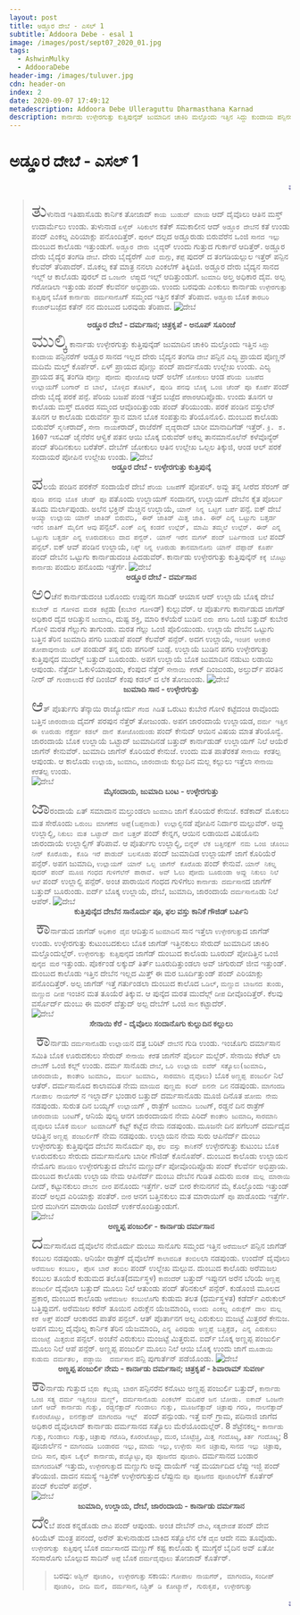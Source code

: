 ```yaml
---
layout: post
title: ಅಡ್ಡೂರ ದೇಬೆ - ಎಸಲ್ 1
subtitle: Addoora Debe - esal 1
image: /images/post/sept07_2020_01.jpg
tags:
  - AshwinMulky
  - AddooraDebe
header-img: /images/tuluver.jpg
cdn: header-on
index: 2
date: 2020-09-07 17:49:12
metadescription: Addoora Debe Ulleraguttu Dharmasthana Karnad
description: ಕಾರ್ನಾಡು ಉಳ್ಳೇರಗುತ್ತು ಕುತ್ತಿಪುನ್ಕೆಡ್ ಜುಮಾದಿನ ಚಾಕಿರಿ ಮಲ್ತೊಂದು ಇತ್ತಿನ ಸಿದ್ದು ಕುಂದಾಯ ಪನ್ಪಿನರೆಗ್ ಅಡ್ಡೂರ ಸಾನದ ಇಲ್ಲದ ದೇರು ಬೈದ್ಯನ ತಂಗಡಿ ದೇಬೆ ಪನ್ಪಿನ ಎಲ್ಯ ಪ್ರಾಯದ ಪೊಣ್ಣನ್ ಮದಿಮೆ ಮಲ್ತ್ ಕೊರ್ಪೆರ್.
---
```

# ಅಡ್ಡೂರ ದೇಬೆ - ಎಸಲ್ 1
<marquee scrollamount="6" onmouseover="this.stop();" onmouseout="this.start();" style="color: midnightblue;">ಪಾಡ್ದನೊಡಿತ್ತಿನ ಪೊಸ ಇಚಾರೊಲು ನನಲಾತ್ ತಿಕುದುಂಡು. ಅವೆನ್ ಮತ ನನ ಕೆಲವು ದಿನೊಟು ಉಂದು ಬರವುಗು ಗೋಡ್ಸಾವ. </marquee>
> <span style='font-size: xx-large;'>ತು</span>ಳುನಾಡ ಇತಿಹಾಸೊಡು ಕಾರ್ನಿಕ ತೋಜಾದ್ `ಕಾಯ ಬುಡುದ್ ಮಾಯ` ಆದ್ ದೈವೊಲು ಆತಿನ ಮಸ್ತ್ ಉದಾರ್ಮೆಲು ಉಂಡು. ತುಳುನಾಡ `ಏಳ್ವೆರ್ ಸಿರಿಕುಲೆನ` ಕತೆಕ್ ಸಮಕಾಲೀನ ಆದ್ `ಅಡ್ಡೂರ ದೇಬೆ`ನ ಕತೆ ಉಂಡು ಪಂದ್ ಎಂಕಲ್ನ ಎರಿಯಾಕ್ಲು ಪನೊಂದಿತ್ತೆರ್. `ಪುರಲ್` ದಲ್ಪದ ಅಡ್ಡೂರುಡು ಬಿರುವೆರೆನ ಒಂಜಿ `ಸಾನದ ಇಲ್ಲು` ದುಂಬುದ ಕಾಲೊಡು ಇತ್ತುಂಡುಗೆ. `ಅಡ್ಡೂರ ದೇರು ಬೈದ್ಯೆ`ರ್ ಉಂದು ಗುತ್ತುದ ಗುರ್ಕಾರೆ ಆದಿತ್ತೆರ್. ಅಡ್ಡೂರ ದೇರು ಬೈದ್ಯೆರ ತಂಗಡಿ `ದೇಬೆ`. ದೇರು ಬೈದ್ಯೆರೆಗ್ `ಮಿರೆ ದುಗ್ಗು`, `ತೆಪ್ಪೆ` ಪುದರ್ ದ ತಂಗಡಿಯಲ್ಲುಲ ಇತ್ತೆರ್  ಪನ್ಪಿನ ಕೆಲವೆರ್ ತೆರಿಪಾದೆರ್. ಮೊಕಲ್ನ ಕತೆ ಮಾತ್ರ ನನಲಾ ಎಂಕಲೆಗ್ ತಿಕ್ಕಿದಿಜಿ. ಅಡ್ಡೂರ ದೇರು ಬೈದ್ಯನ ಸಾನದ ಇಲ್ಲ್ ಆ ಕಾಲೊಡು ಪುರಲ್ ದ `ಒಂಜನೇ ಲೆಪ್ಪು`ದ ಇಲ್ಲ್ ಆದಿತ್ತುಂಡುಗೆ. `ಜುಮಾದಿ` ಅಲ್ತ ಅಧಿಕಾರ ದೈವ. ಅಲ್ಪ ಗರೋಡಿಲಾ ಇತ್ತುಂಡು ಪಂದ್ ಕೆಲವೆರ್ನ ಅಭಿಪ್ರಾಯ. ಉಂದು ಬರವುಡು ಎಂಕುಲು ಕಾರ್ನಾಡು `ಉಳ್ಳೇರಗುತ್ತು ಕುತ್ತಿಪುನ್ಕೆ` ಬೊಕ `ಕಾರ್ನಾಡು ದರ್ಮಸಾನೊ`ಗ್ ಸಮ್ಮಂದ ಇತ್ತಿನ ಕತೆನ್ ತೆರಿಪಾವ. `ಅಡ್ಡೂರು` ಬೊಕ `ತಾರಬರಿ ಕೆಂಜಾರ್`ಬಜ್ಪೆದ ಕತೆನ್ ನನ ದುಂಬುದ ಬರವುಡು ತೆರಿಪಾವ. 
![ದೇಬೆ](/images/post/sept07_2020_01.jpg "ಅಡ್ಡೂರ ದೇಬೆ - ದರ್ಮಸಾನ")
**<center>ಅಡ್ಡೂರ ದೇಬೆ - ದರ್ಮಸಾನ; ಚಿತ್ರಕೃಪೆ - ಅನೂಪ್ ಸೂರಿಂಜೆ</center>**
> <span style='font-size: xx-large;'>ಮುಲ್ಕಿ</span> ಕಾರ್ನಾಡು ಉಳ್ಳೇರಗುತ್ತು ಕುತ್ತಿಪುನ್ಕೆಡ್ ಜುಮಾದಿನ ಚಾಕಿರಿ ಮಲ್ತೊಂದು ಇತ್ತಿನ `ಸಿದ್ದು ಕುಂದಾಯ` ಪನ್ಪಿನರೆಗ್ ಅಡ್ಡೂರ ಸಾನದ ಇಲ್ಲದ ದೇರು ಬೈದ್ಯನ ತಂಗಡಿ `ದೇಬೆ` ಪನ್ಪಿನ ಎಲ್ಯ ಪ್ರಾಯದ ಪೊಣ್ಣನ್ ಮದಿಮೆ ಮಲ್ತ್ ಕೊರ್ಪೆರ್. ಏಳ್ ಪ್ರಾಯದ ಪೊಣ್ಣು ಪಂದ್ ಪಾರ್ದನೊಡು ಉಲ್ಲೇಖ ಉಂಡು. ಎಲ್ಯ ಪ್ರಾಯದ ತನ್ನ ತಂಗಡಿ `ಪೊಣ್ಣು ಪೋದು ಪೊಂಜೊವು` ಆದ್ ಅಲೆಗ್ `ಜೋಕುಲು` ಆಂಡ `ಪೆರಿಯ ಬಜಪೆದ ಉಲ್ಲಾಯ`ಗ್ `ಬಂಗಾರ್ ದ ಬಾಲೆ, ಬೊಳ್ಳಿದ ತೊಟಿಲ್, ಪುಂಡಿ ಪನವು ಬೊಕ್ಕ ಒಂಜಿ ಚೆಂಡ್ ಪೂ ಕೊರ್ಪೆ` ಪಂದ್ ದೇರು ಬೈದ್ಯೆ ಪರಕೆ ಪನ್ಪೆ. ಪೆರಿಯ ಬಜಪೆ ಪಂಡ ಇತ್ತೆದ ಬಜ್ಪೆದ  `ಪೆರಾರ`ಆದಿಪ್ಪೊಡು. ಉಂದು ತೂನಗ ಆ ಕಾಲೊಡು ಮಸ್ತ್ ದೂರದ ಸಮ್ಮಂದ ಆವೊಂದಿತ್ತುಂಡು ಪಂದ್ ತೆರಿಯುಂಡು. ಪರಕೆ ಪಂಡಿನ ವಸ್ತುಲೆನ್ ತೂನಗ ಆ ಕಾಲೊಡು ಬಿರುವೆರ್ನ ಸ್ಥಾನ ಮಾನ ಬೊಕ ಸಂಪತ್ತುನು ತೆರಿಯೊನೊಲಿ. ದುಂಬುದ ಕಾಲೊಡು ಬಿರುವೆರ್ `ಸೈನಿಕೆ`ರಾದ್, `ಸೇನಾ ನಾಯಕೆ`ರಾದ್, ರಾಜೆರೆಗ್ `ವೈದ್ಯೆ`ರಾದ್ ಬಾರೀ ಮಾನಾದಿಗೆಡ್ ಇತ್ತೆರ್. `ಕ್ರಿ. ಶ. 1607` ಇಸವಿಡ್ ಜೈನೆರೆನ ಆಳ್ವಿಕೆ ಪತನ ಆಯಿ ಬೊಕ್ಕ ಬಿರುವೆರ್ ಅಕಲ್ನ ತಾನಮಾನೊಲೆನ್ ಕಳೆವೊನ್ಯೆರ್ ಪಂದ್ ತೆರಿದಿನಕುಲು ಬರೆತೆರ್. ದೇಬೆಗ್ ಜೋಕುಲು ಆತಿನ ಉಲ್ಲೇಖ ಒಲ್ಪಲ ತಿಕ್ಕುಜಿ, ಆಂಡ ಆಲ್ ಪರಕೆ ಸಂದಾಯರೆ ಪೋಪಿನ ಉಲ್ಲೇಖ ಉಂಡು. 
![ದೇಬೆ](/images/post/sept07_2020_09.jpg "ಅಡ್ಡೂರ ದೇಬೆ - ಉಳ್ಳೇರಗುತ್ತು ಕುತ್ತಿಪುನ್ಕೆ")
**<center>ಅಡ್ಡೂರ ದೇಬೆ - ಉಳ್ಳೇರಗುತ್ತು ಕುತ್ತಿಪುನ್ಕೆ</center>**
> <span style='font-size: xx-large;'>ಪ</span>ಲಯೆ ಪಂಡಿನ ಪರಕೆನ್ ಸಂದಾಯೆರೆ ದೇಬೆ `ಪೆರಿಯ ಬಜಪೆ`ಗ್ ಪೋಪಲ್. ಅವ್ಲು ತನ್ನ ಸೀರೆದ ಸೆರಂಗ್ ಡ್ `ಪುಂಡಿ ಪನವು ಬೊಕ ಚೆಂಡ್ ಪೂ` ಪತೊಂದು ಉಲ್ಲಾಯಗ್ ಸಂದಾನಗ, ಉಲ್ಲಾಯಗ್ ದೇಬೆನ ಕೈತ ಪೊರ್ಲು ತೂದು ಮರ್ಲಾಪುಂಡು. ಅಲೆನ ಭಕ್ತಿನ್ ಮೆಚ್ಚಿನ ಉಲ್ಲಾಯೆ, `ಯಾನ್ ನಿನ್ನ ಒಟ್ಟಿಗೆ ಬರ್ಪೆ` ಪನ್ಪೆ. ಐಕ್ ದೇಬೆ `ಅಯ್ಯಾ ಉಲ್ಲಾಯ ಯಾನ್ ಜಾತಿಡ್ ಬಿರುವೆದಿ, ಈರ್ ಜಾತಿಡ್ ಮಿತ್ತ ಜಾತಿ. ಈರ್ ಎನ್ನ ಒಟ್ಟುಗು ಬತ್ತರ್ಡ ಇರೆನ ಜಾತಿಗ್ ಮೈಲಿಗೆ ಆವು` ಪನ್ಪಲ್. `ಎಂಕ್ ಎನ್ನ ಕಂಡನೆ ಉಲ್ಲೆರ್, ಮಾಮಿ ತಮ್ಮಲೆ ಉಲ್ಲೆರ್. ಈರ್ ಎನ್ನ ಒಟ್ಟುಗು ಬತ್ತರ್ಡ ಎನ್ನ ಊರುದಕುಲು ದಾದ ಪನ್ವೆರ್. ಯಾನ್ ಇರೆನ ಮಗಳ್ ಪಂದ್ ಬರ್ಪಿನಾಂಡ ಬಲೆ` ಪಂದ್ ಪನ್ಪಲ್. ಐಕ್ ಆವ್ ಪಂಡಿನ ಉಲ್ಲಾಯೆ, `ನಿಕ್ಕ್ ನಿನ್ನ ಊರುಡು ತಾನಮಾನೊನು ಯಾನ್ ದೆಪ್ಪಾದ್ ಕೊರ್ಪೆ` ಪಂದ್ ದೇಬೆನ ಒಟ್ಟುಗು ಕಾರ್ನಾಡುದಂಚಿ ಪಿದಡುವೆರ್. ಕಾರ್ನಾಡು ಉಳ್ಳೇರಗುತ್ತು ಕುತ್ತಿಪುನ್ಕೆನ್ `ಕಕ್ಕೆ ಬೊಟ್ಟು ಕಾರ್ನಾಡು` ಪಂದುಲ ಪನೊಂದು ಇತ್ತೆರ್ಗೆ. 
![ದೇಬೆ](/images/post/sept07_2020_03.jpg "ಅಡ್ಡೂರ ದೇಬೆ - ದರ್ಮಸಾನ")
**<center>ಅಡ್ಡೂರ ದೇಬೆ - ದರ್ಮಸಾನ</center>**
> <span style='font-size: xx-large;'>ಅಂ</span>ಚೆನೆ ಕಾರ್ನಾಡುದಂಚಿ ಬರೊಂದು ಉಪ್ಪುನಗ ಸಾದಿಡ್ ಆಯಾಸ ಆದ್ ಉಲ್ಲಾಯೆ ಬೊಕ್ಕ ದೇಬೆ `ಕುಬೇರ್ ದ ಗೋಳಿದ ಮರತ ಕಟ್ಟೆ`ಡು (`ಕುಬೇರ ಗೋಳಿ`ಡ್) ಕುಲ್ಲುವೆರ್. ಆ ಪೊರ್ತುಗು ಕಾರ್ನಾಡುದ ಜಾಗೆಡ್ ಅಧಿಕಾರ ದೈವ ಆದಿತ್ತುನ `ಜುಮಾದಿ`, ದುಷ್ಟ ಶಕ್ತಿ, ಮಾರಿ ಕಳೆಯೆರೆ ಬುಡಿನ `ಬಿರು ಪಗರಿ` ಒಂಜಿ ಬತ್ತುದ್ ಕುಬೇರ ಗೋಳಿ ಮರತ ಗೆಲ್ಲುಗು ತಾಗುಂಡು. ಮರತ ಗೆಲ್ಲು ಒಂಜಿ ಪೊಲಿಯುಂಡು. ಉಲ್ಲಾಯೆ ದೇಬೆನ ಒಟ್ಟುಗು ಬತ್ತಿನ ತೆರಿನ ಜುಮಾದಿ ಪಗರಿ ಬುಡುಪೆ ಪಂದ್ ಕೆಲವೆರ್ ಪನ್ಪೆರ್.  ಅದಗ ಉಲ್ಲಾಯೆ, `ಇಂಚಿನ ಆಂಕಾರ ತೋಪಾವುನಾಯೆ ಏರ್` ಪಂಡುದ್ ತನ್ನ ಬಿರು ಪಗರಿನ್ ಬುಡ್ಪೆ. ಉಲ್ಲಾಯೆ ಬುಡಿನ ಪಗರಿ ಉಳ್ಳೇರಗುತ್ತು ಕುತ್ತಿಪುನ್ಕೆದ ಮುದೆಲ್ಗ್ ಬತ್ತುದ್ ಬೂರುಂಡು. ಅಪಗ ಉಲ್ಲಾಯೆ ಬೊಕ ಜುಮಾದಿನ ನಡುಟು ಲಡಾಯಿ ಆಪುಂಡು. ನೆತ್ತೆರ್ದ ಓಕುಳಿಯಾಪುಂಡು, ಕೆಂಪುದ ನೆತ್ತೆರ್ `ಸೇನಾಯಿ ಕೆರೆ`ಟ್ ದಿಂಜುಂಡು, ಅಲ್ತುರ್ದ್ ಪರತಿನ ನೀರ್ ಡ್ `ಗುಂಡಾಲು`ದ ಕೆರೆ ದಿಂಜಿದ್ ಕೆಂಪು ಕಡಲ್ ದ ಲೆಕ ತೋಜುಂಡು. 
![ದೇಬೆ](/images/post/sept07_2020_02.jpg "ಜುಮಾದಿ ಸಾನ - ಉಳ್ಳೇರಗುತ್ತು")
**<center>ಜುಮಾದಿ ಸಾನ - ಉಳ್ಳೇರಗುತ್ತು</center>**
> <span style='font-size: xx-large;'>ಆ</span>ತ್ ಪೊರ್ತುಗು ತೆನ್ಕಾಯಿ ರಾಜ್ಯೋರ್ದು `ಗೆಂದ ಗಿಡಿ`ತ ಒರುಟು ಕುಬೇರ ಗೋಳಿ ಕಟ್ಟೆದಂಚಿ ರಾವೊಂದು ಬತ್ತಿನ `ಜಾರಂದಾಯ` ದೈವಗ್ ಪರಪುನ ನೆತ್ತೆರ್ ತೋಜುಂಡು. ಅಪಗ ಜಾರಂದಾಯೆ ಉಲ್ಲಾಯಡ, `ದರ್ಮ ಇತ್ತಿನ ಈ ಊರುಡು ನೆತ್ತೆರ್ದ ಕಡಲ್ ದಾನೆ ತೋಜೊಂದುಂಡು` ಪಂದ್ ಕೇನುದ್ ಆಯಿನ ವಿಷಯ ಮಾತ ತೆರಿಯೊನ್ವೆ. ಜಾರಂದಾಯೆ ಬೊಕ ಉಲ್ಲಾಯೆ ಒಟ್ಟಾದ್ ಜುಮಾದಿನಡೆ ಬತ್ತುದ್ ಕಾರ್ನಾಡುಡ್ ಉಲ್ಲಾಯಗ್ ನಿಲೆ ಆಯೆರೆ ಜಾಗೆನ್ ಕೇನುವೆರ್. ಜುಮಾದಿ ಜಾಗೆನ್ ಕೊರಿಯರೆ ಕೇನುಜೆ. ಉಂದು ಮತ ಪಾತೆರಕತೆ `ಸೇನಾಯಿ ಕೆರೆ`ತಲ್ಪ ಆಪುಂಡು. ಆ ಕಾಲೊಡು `ಉಲ್ಲಾಯೆ`, `ಜುಮಾದಿ`, `ಜಾರಂದಾಯೆ` ಕುಲ್ಲುದಿನ ಮಲ್ಲ ಕಲ್ಲುಲು ಇತ್ತೆಲಾ `ಸೇನಾಯಿ ಕೆರೆ`ತಲ್ಪ ಉಂಡು.  
![ದೇಬೆ](/images/post/sept07_2020_06.jpg "ಮೈಸಂದಾಯ, ಜುಮಾದಿ ಬಂಟ - ಉಳ್ಳೇರಗುತ್ತು")
**<center>ಮೈಸಂದಾಯ, ಜುಮಾದಿ ಬಂಟ - ಉಳ್ಳೇರಗುತ್ತು</center>**
> <span style='font-size: xx-large;'>ಜಾ</span>ರಂದಾಯೆ ಏತ್ ಸಮಾದಾನ ಮಲ್ತುಂಡಲಾ `ಜುಮಾದಿ` ಜಾಗೆ ಕೊರಿಯರೆ ಕೇನುಜೆ. ಕಡೆಕಾದ್ ಮೊಕುಲು ಮತ ಸೇರೊಂದು `ಒರುಂಬ ಮಾಗಣೆದ ಅಪ್ಪೆ(ಬಪ್ಪನಾಡು) ಉಲ್ಲಾಲ್ದಿ`ನಡೆ ಪೋಪಿನ ನಿರ್ದಾರ ಮಲ್ಪುವೆರ್. ಅವ್ಲು ಉಲ್ಲಾಲ್ದಿ, `ನಿಕುಲು ಮತ ಒಟ್ಟಾದ್ ದಾನೆ ಬತ್ತರ್` ಪಂದ್ ಕೇನ್ನಗ,  ಆಯಿನ ಲಡಾಯಿದ ವಿಷಯೊನು ಜಾರಂದಾಯೆ ಉಲ್ಲಾಲ್ದಿಗ್ ತೆರಿಪಾವೆ. ಆ ಪೊರ್ತುಗು ಉಲ್ಲಾಲ್ದಿ, `ಬಿನ್ನೆರ್ ಲೆಕ ಬತ್ತಿನಕ್ಲೆಗ್ ನಮ ಒಂಜಿ ಚೊಂಬು ನೀರ್ ಕೊರೊಡು, ಕೊಡಿ ಇರೆ ಪಾಡುದ್ ಬಲಸೊಡು` ಪಂದ್ ಜುಮಾದಿಡ ಉಲ್ಲಾಯಗ್ ಜಾಗೆ ಕೊರಿಯೆರೆ ಪನ್ಪೆರ್. ಅಪಗ ಜುಮಾದಿ, `ಉಲ್ಲಾಯಗ್ ಯಾನ್ ಒಲ್ಪ ಜಾಗೆನ್ ಕೊರೊಡು` ಪಂದ್ ಕೇನುವೆ. `ಯಾನ್ ನಿಕಲ್ನ ಪುದರ್ ಪಂದ್ ಮೂಜಿ ಗಂಧದ ಗುಳಿಗೆಲೆನ್ ಪಾರಾವೆ. ಅವ್ ಓಲು ಪೋದು ಬೂರುಂಡಾ ಅವ್ಲು ನಿಕುಲು ನಿಲೆ ಆಲೆ` ಪಂದ್ ಉಲ್ಲಾಲ್ದಿ ಪನ್ಪೆರ್. ಅಂಚ ಪಾರಾಯಿನ ಗಂಧದ ಗುಳಿಗೆಲು `ಕಾರ್ನಾಡು ದರ್ಮಸಾನ`ದ ಜಾಗೆಗ್ ಬತ್ತುದ್ ಬೂರುಂಡು. ಐರ್ದ್ ಬೊಕ್ಕ ಉಲ್ಲಾಯೆ, ದೇಬೆ, ಜುಮಾದಿ, ಜಾರಂದಾಯೆ `ದರ್ಮಸಾನೊ`ಡು ನಿಲೆ ಆಪೆರ್. 
![ದೇಬೆ](/images/post/sept07_2020_07.jpg "ಕುತ್ತಿಪುನ್ಕೆದ ದೇಬೆನ ಸಾನೊರ್ದು ಪೂ, ಫಲ ವಸ್ತು ಕಾನಿಕೆ ಗೌಜಿಡ್ ಬರ್ಪಿನಿ")
**<center>ಕುತ್ತಿಪುನ್ಕೆದ ದೇಬೆನ ಸಾನೊರ್ದು ಪೂ, ಫಲ ವಸ್ತು ಕಾನಿಕೆ ಗೌಜಿಡ್ ಬರ್ಪಿನಿ</center>** 
> <span style='font-size: xx-large;'>ಕಾ</span>ರ್ನಾಡುದ ಜಾಗೆಡ್ `ಅಧಿಕಾರ ದೈವ` ಆದಿತ್ತುನ `ಜುಮಾದಿ`ನ ಸಾನ ಇತ್ತೆಲಾ `ಉಳ್ಳೇರಗುತ್ತು`ದ ಜಾಗೆಡ್ ಉಂಡು. ಉಳ್ಳೇರಗುತ್ತು ಕುಟುಂಬದಕುಲು ಬೊಕ ಜಾಗೆಡ್ ಇತ್ತಿನಕುಲು ಸೇರುದ್ ಜುಮಾದಿನ ಚಾಕಿರಿ ಮಲ್ತೊಂದುಲ್ಲೆರ್. `ಉಳ್ಳೇರಗುತ್ತು ಕುತ್ತಿಪುನ್ಕೆ`ದ ಜಾಗೆಡ್ ದುಂಬುದ ಕಾಲೊಡು ಬೂರುದ್ ಪೋದಿತ್ತಿನ ಒಂಜಿ `ಪುನ್ಕೆದ ಮರ` ಇತ್ತುಂಡು. ಪೊರ್ಕಂಡೆ ಲಕ್ಕುದ್ ತಿರ್ತ್ ಬೂರುದಿತ್ತುಂಡಲಾ ಅವ್ ಚಿಗುರುದ್ ಜೀವ ಇತ್ತುಂಡ್. ದುಂಬುದ ಕಾಲೊಡು ಇತ್ತಿನ ದೇಬೆನ ಇಲ್ಲದ ಮಿತ್ತ್ ಈ ಮರ ಬೂರ್ದಿತ್ತುಂಡ್ ಪಂದ್ ಎರಿಯಾಕ್ಲು ಪನೊಂದಿತ್ತೆರ್. ಅಲ್ಪ ಜಾಗೆಡ್ ಇತ್ತೆ ಗರ್ತುಂಡಲಾ ದುಂಬುದ ಕಾಲೊದ `ಒಡಿಲ್`, `ಮಣ್ಣುದ ಬಾಜನದ ತುಂಡು`, `ಮಣ್ಣುದ ದೀಪ` ಇಂಚಿನ ಮತ ತೂಯೆರೆ ತಿಕ್ಕುವ. ಆ ಪುನ್ಕೆದ ಮರತ ಮುದೆಲ್ಗ್ `ದೀಪ` ದೀವೊಂದಿತ್ತೆರ್. ಕೆಲವು ವರ್ಸೊರ್ದ್ ದುಂಬು ಈ ಮರನ್ ದೆತ್ತುದ್ ಅಲ್ಪ ದೇಬೆಗ್ ಒಂಜಿ `ಸಾನ` ಕಟ್ಟಾದೆರ್.  
![ದೇಬೆ](/images/post/sept07_2020_04.jpg "ಸೇನಾಯಿ ಕೆರೆ - ದೈವೊಲು ಸಂದಾನೊಗು ಕುಲ್ಲುದಿನ ಕಲ್ಲುಲು")
**<center>ಸೇನಾಯಿ ಕೆರೆ - ದೈವೊಲು ಸಂದಾನೊಗು ಕುಲ್ಲುದಿನ ಕಲ್ಲುಲು</center>** 
> <span style='font-size: xx-large;'>ಕಾ</span>ರ್ನಾಡು `ದರ್ಮಸಾನೊ`ಡು `ಉಲ್ಲಾಯ`ನ ದತ್ತ ಬರಿಟ್ `ದೇಬೆ`ನ ಗುಡಿ ಉಂಡು. ಇಂಚೊಗು ದರ್ಮಾಸಾನ ಸಮಿತಿ ಬೊಕ ಊರುದಕುಲು ಸೇರುದ್ `ಸೇನಾಯಿ ಕೆರೆ`ತ ಜಾಗೆನ್ ಪೊರ್ಲು ಮಲ್ದೆರ್. ಸೇನಾಯಿ ಕೆರೆಟ್ ಲಾ `ದೇಬೆ`ಗ್ ಒಂಜಿ ಕಲ್ಲ್ ಉಂಡು. ದರ್ಮ ಸಾನೊಡು `ದೇಬೆ`, `ಒರಿ ಉಲ್ಲಾಯೆ ಐವೆರ್ ಸತ್ಯೊಲು(ಜುಮಾದಿ, ಜಾರಂದಾಯೆ, ಕಾಂತೇರಿ ಜುಮಾದಿ, ಮರ್ಲು ಜುಮಾದಿ, ಸಾರಮಾನಿ ದೈವೊಲು)` ಬೊಕ `ಅಣ್ಣಪ್ಪ ಪಂಜುರ್ಲಿ` ನಿಲೆ ಆತೆರ್. ದರ್ಮಸಾನೊದ ಕಾಲಾವದಿತ ನೇಮ `ಮಾಯಿದ ಪುಣ್ಣಮೆ ಕರಿದ್ ಐನನೇ ದಿನ` ನಡಪುಂಡು. `ಮಾಗಂದಡಿ ಗೋಪಾಲ ನಾಯಗೆರ್` ನ ಇಲ್ಲಾರ್ದ್ ಭಂಡಾರ ಬತ್ತುದ್ ದರ್ಮಸಾನೊಡು ಮೂಜಿ ದಿನೊತ `ಹೋಮ ನೇಮ` ನಡಪುಂಡು. ಸುರುತ ದಿನ ಬಯ್ಯಗ್ `ಉಲ್ಲಾಯ`ಗ್ , ರಾತ್ರೆಗ್ `ಜುಮಾದಿ ಬಂಟ`ಗ್, ರಡ್ಡನೆ ದಿನ ರಾತ್ರೆಗ್ `ಜಾರಂದಾಯ ಬಂಟ`ಗ್, ಆನಿಯೆ ಪುಲ್ಯ ಆನಗ ಜಾರಂದಾಯನ ನೇಮ ಪಿರಿದ್ `ಕಾಂತೇರಿ ಜುಮಾದಿ`, `ಸಾರಮಾನಿ ದೈವೊ`ಲು ಬೊಕ `ಮರ್ಲು ಜುಮಾದಿ`ಗ್ ಕಟ್ಟ್ ಕಟ್ಲೆದ ನೇಮ ನಡಪುಂಡು. ಮೂಜನೇ ದಿನ ಪಗೆಲುಗ್ ದರ್ಮದೈವ ಆದಿತ್ತಿನ `ಅಣ್ಣಪ್ಪ ಪಂಜುರ್ಲಿ`ಗ್ ನೇಮ ನಡಪುಂಡು. ಉಲ್ಲಾಯನ ನೇಮ ಸುರು ಆಪಿನೆರ್ದ್ ದುಂಬು ಉಳ್ಳೇರಗುತ್ತು ಕುತ್ತಿಪುನ್ಕೆದ ದೇಬೆನ ಸಾನೊರ್ದು `ಪೂ`, `ಫಲ ವಸ್ತು ಕಾನಿಕೆ`ನ್ ಉಳ್ಳೇರಗುತ್ತು ಕುಟುಂಬ ಬೊಕ ಊರುದಕುಲು ಸೇರುದು ದರ್ಮಸಾನೊಗು ಬಾರೀ ಗೌಜಿಡ್ ಕೊನೊಪೆರ್. ದುಂಬುದ ಕಾಲೊಡು ಉಲ್ಲಾಯನ ನೇಮೊಗು `ಪಡಿಯರಿ` ಉಳ್ಳೇರಗುತ್ತುದ ದೇಬೆನ ಮಣ್ಣುರ್ದ್ ಪೋವೊಂದಿಪ್ಪೊಡು ಪಂದ್ ಕೆಲವೆರ್ನ ಅಭಿಪ್ರಾಯ. ದುಂಬುದ ಕಾಲೊಡು ಉಲ್ಲಾಯ ನೇಮ ಆಪಿನೆರ್ದ್ ದುಂಬು ದೇಬೆನ ಗುಡಿತ ಎದುರು `ಮರತ ಮಲ್ಲ ಮಾರಾಯಿ` ದೀದ್, ಕಟ್ಟುನಕುಲು `ದೇಬೆನ ಬೀರ` ಪನೊಂದು ಇತ್ತೆರ್ಗೆ. ಅವ್ ಬೀರ ಕೇನುನಗನೆ ಮೈ ಕೊಲ್ಚೊಂದು ಇತ್ತುಂಡ್ ಪಂದ್ ಅಲ್ಪದ ಎರಿಯಾಕ್ಲು ಪಂತೆರ್. `ಬೀರ` ಆನಗ ಬತ್ತಿನಕುಲು ಮತ ಮಾರಾಯಿಗ್ `ಪೂ` ಪಾಡೊಂದು ಇತ್ತೆರ್ಗೆ. ಬೀರ ಮುಗಿನಗ ಮಾರಾಯಿ ದಿಂಜಿದ್ ಉರ್ಕರೊಂದಿತ್ತುಂಡುಗೆ.  
![ದೇಬೆ](/images/post/july20_2020_08.jpg "ಅಣ್ಣಪ್ಪ ಪಂಜುರ್ಲಿ - ಕಾರ್ನಾಡು ದರ್ಮಸಾನ")
**<center>ಅಣ್ಣಪ್ಪ ಪಂಜುರ್ಲಿ - ಕಾರ್ನಾಡು ದರ್ಮಸಾನ</center>**
> <span style='font-size: xx-large;'>ದ</span>ರ್ಮಸಾನೊದ ದೈವೊಲೆನ ನೇಮೊರ್ದು ದುಂಬು ಸಾನೊಗು ಸಮ್ಮಂದ ಇತ್ತಿನ `ಅರೆಮಜಲ್` ಪನ್ಪಿನ ಜಾಗೆಡ್ ಕಂಬುಲ ನಡಪುಂಡು. ಆನಿಯೇ ರಾತ್ರೆಗ್ ದೈವೊಲೆಗ್ `ಕಾಲಾವದಿತ ತಂಬಿಲ`ಲಾ ನಡಪುಂಡು. ಉಂದೆನ್ ದೈವೊಲು `ಅರೆಮಜಲ ಕಂಬುಲ, ಪೊಸ ಬಾರೆ ತಂಬಿಲ` ಪಂದ್ ಉಲ್ಲೇಖ ಮಲ್ಪುವ. ದುಂಬುದ ಕಾಲೊಡು ಅರೆಮಜಲ ಕಂಬುಲ ತೂಯೆರೆ ಕುಡುಮದ ತಲೊತ(ದರ್ಮಸ್ಥಳ) `ಕಾವಂದೆರ್` ಬತ್ತುದ್ ಇಪ್ಪುನಗ ಅರೆನ ಬೆರಿಯೆ `ಅಣ್ಣಪ್ಪ ಪಂಜುರ್ಲಿ` ದೈವೊಲಾ ಬತ್ತುದ್ ಮೂಲು ನಿಲೆ ಆತುಂಡು ಪಂದ್ ತೆರಿನಕುಲ್ ಪನ್ಪೆರ್. ಕುಡೊಂಜಿ ಮೂಲದ ಪ್ರಕಾರ, ದುಂಬುದ ಕಾಲೊಡು `ಅರೆಮಜಲ ಕಂಬುಲೊ`ಗು ಕುಡುಮ ತಲತ (ಧರ್ಮಸ್ಥಳತ) ಕಡೆರ್ದ್ ಎರುಕುಲ್ ಬತ್ತಿಪ್ಪುವಗೆ. ಅರೆಮಜಲ ಕರೆನ್ ತೂಯಿನ ಎರುಕ್ಲೆನ ಯೆಜಮಾಂದಿ, `ಉಂದು ಎಂಕಲ್ನ ಎರುಕ್ಲೆಗ್ ದಾಲ ಮಲ್ಲ ಕರೆ ಅತ್ತ್` ಪಂದ್ ಆಂಕಾರದ ಪಾತೆರ ಪನ್ಪಲ್. ಆತ್ ಪೊರ್ತಾನಗ ಅಲ್ನ ಎರುಕುಲು ಮಜಟ್ಟೆ ಮಿತ್ತರರೆ ಕೇನುಜ. ಅಪಗ ಮುಲ್ತ ದೈವೊಲ್ನ ಕಾರ್ನಿಕ ತೆರಿನ ಯೆಜಮಾಂದಿ, `ಎನ್ನ ಪಿರವುಡು ಅಣ್ಣಪ್ಪೆ ಬತ್ತಿತ್ತೆಡ, ಎನ್ನ ಎರುಕುಲು ಮಂಜಟ್ಟೆ ಮಿತ್ತರುವ` ಪನ್ಪಲ್. ಅಂಚೆನೆ ಎರುಕುಲು ಮಂಜಟ್ಟೆ ಮಿತ್ತರುವ. ಐರ್ದ್ ಬೊಕ್ಕ ಅಣ್ಣಪ್ಪ ಪಂಜುರ್ಲಿ ಮೂಲು ನಿಲೆ ಆಪೆ ಪನ್ಪೆರ್.  ಅಣ್ಣಪ್ಪ ಪಂಜುರ್ಲಿ ಮೂಲು ನಿಲೆ ಆಯಿ ಬೊಕ್ಕ ಉಂದು ಜಾಗೆ `ಮೂಡಾಯಿ ಕುಡುಮ ದರ್ಮತಲ, ಪಡ್ಡಾಯಿ  ದರ್ಮಸಾನ` ಪನ್ಪಿ ಪುಗಾರ್ತೆನ್ ಪಡೆಯೊಂಡು. 
![ದೇಬೆ](/images/post/sept07_2020_05.jpg "ಅಣ್ಣಪ್ಪ ಪಂಜುರ್ಲಿ ನೇಮ - ಕಾರ್ನಾಡು ದರ್ಮಸಾನ")
**<center>ಅಣ್ಣಪ್ಪ ಪಂಜುರ್ಲಿ ನೇಮ - ಕಾರ್ನಾಡು ದರ್ಮಸಾನ; ಚಿತ್ರಕೃಪೆ - ಶಿವಾರಾಮ್ ಸುವರ್ಣ</center>**
> <span style='font-size: xx-large;'>ಕಾ</span>ರ್ನಾಡು ಗುತ್ತುದ `ಬೈರು ಕೆಲ್ಲಯ್ಯ ಬಾರಗ` ಪನ್ಪಿನರೆನ ಕನೊಟು ಅಣ್ಣಪ್ಪ ಪಂಜುರ್ಲಿ ಬತ್ತುದ್, `ಕಾರ್ನಾಡು ಒಂಜಿ ಸತ್ಯ ದರ್ಮ ಇತ್ತಿನಂಚಿ ಮಣ್ಣ್, ದರ್ಮಸಾನೊಡು ಎಂಕಲೆಗ್ ಮದಿಪರೆ ಜನ ಬೋಡು. ಐಕಾದ್ ಒಂಜನೇ ಜಾಗೆ ಆದ್ ಕಾರ್ನಾಡು ಗುತ್ತು, ರಡ್ಡನೆತ್ತಾದ್ ಗುಂಡಾಲು ಗುತ್ತು, ಮೂಜನೆತ್ತಾದ್ ಚಿತ್ರಾಪು ಗರಡಿ, ನಾಲನೆತ್ತಾದ್ ಕೊರಂಟೊಟ್ಟು, ಐನನೆತ್ತಾದ್ ಮಾಗಂದಡಿ ಇಲ್ಲ್ ` ಪಂದ್ ಪನ್ಪುಂಡು. ಇತ್ತೆ ಐನ್ ಗ್ರಾಮ, ಪದಿನಾಜಿ ಜಾಗೆದ ಅಧಿಕಾರ ದೈವೊಲಾದ್ ಕಾರ್ನಾಡು ದರ್ಮಸಾನದ ಸತ್ಯೊಲು ಮೆರೆಯೊಂದುಲ್ಲೆರ್. 8 ಶೆಟ್ರೆನಕಲ್ನ- `ಕಾರ್ನಾಡು ಗುತ್ತು`, `ಗುಂಡಾಲು ಗುತ್ತು`, `ಚಿತ್ರಾಪು ಗರೊಡಿ`, `ಕೊರಂಟೊಟ್ಟು`, `ಮುರ`, `ಬೊಟ್ಟೆಚ್ಚಿ`, `ಮಿತ್ತ ಗಂದೊಟ್ಯ`, `ತಿರ್ತ ಗಂದೊಟ್ಯ`; 8 ಪೂಜಾರ್ಲೆನ - `ಮಾಗಂದಡಿ ಬಂಡಾರದ ಇಲ್ಲು`, `ಮಾದು ಇಲ್ಲು`, `ಉಳ್ಳೇರು ಸಾನ ಚಿತ್ರಾಪು`, `ಸಾನದ ಇಲ್ಲು ಚಿತ್ರಾಪು`, `ಬೀದಿ ಸಾನ`, `ಪೊಸ ಒಕ್ಕೆಲ್ ಕಾರ್ನಾಡು`, `ಪಯ್ಯೊಟ್ಟು`, `ಪೂ ಪೂಜನೆದ ಪೂಜಾರಿ`. ದರ್ಮಸಾನದ ಬಂಡಾರ `ಮಾಗಂದಡಿ`ಟ್ ಇತ್ತುದು, `ಉಳ್ಳೇರಗುತ್ತು`ದ ಮಣ್ಣುಗು ಅವ್ಲು ದಾಯೆಗ್ ಇತ್ತೆ ಮರ್ಯಾದಿದ ಲೆಪ್ಪು ಇಜ್ಜಿ ಪಂದ್ ತೆರಿಯುಜಿ. ದಾದನ ಸಮಸ್ಯೆ ಇತ್ತಿನೆಕ್ ಉಳ್ಳೇರಗುತ್ತುದ ಲೆಪ್ಪುನು `ಪೂ ಪೂಜನೆದ ಪೂಜಾರಿ`ಲೆಗ್ ಕೊರ್ತೆರ್ ಪಂದ್ ಕೆಲವೆರ್ ಪನ್ಪೆರ್.  
![ದೇಬೆ](/images/post/sept07_2020_08.jpg "ಜುಮಾದಿ, ಉಲ್ಲಾಯ, ದೇಬೆ, ಜಾರಂದಾಯ - ಕಾರ್ನಾಡು ದರ್ಮಸಾನ")
**<center>ಜುಮಾದಿ, ಉಲ್ಲಾಯ, ದೇಬೆ, ಜಾರಂದಾಯ - ಕಾರ್ನಾಡು ದರ್ಮಸಾನ</center>**
> <span style='font-size: xx-large;'>ದೇ</span>ಬೆ ಪಂಡ ಕನ್ನಡೊಡು `ದೇವಿ` ಪಂದ್ ಆಪುಂಡು. ಅಂಚ ದೇಬೆನ್ `ದೇವಿ`, `ಸತ್ಯದೇವತೆ` ಪಂದ್ ದೇವ ಕಿರಿಯೆಟ್ ಮಂತ್ರ ಪನಂದೆ, ಅರೆನ್ ತುಳುನಾಡುದ ಬಾಕಿದ ಸತ್ಯೊಲೆನ ಲೆಕ `ದೈವ` ಆದೇ ನಮ ತೂವೊಡು. `ಉಳ್ಳೇರಗುತ್ತು ಕುತ್ತಿಪುನ್ಕೆ` ಬೊಕ `ದರ್ಮಸಾನ`ದ ಮಣ್ಣುಗ್ ಕಷ್ಟ ಕಾಲೊಡು ಕೈ ಮುಗ್ಯೆರೆ ಬೈದಿನ ಅವ್ ಏತೋ ಸಂಸಾರೊಗು ಬೊಲ್ಪುದ ಸಾದಿನ್ `ಅಪ್ಪೆ` ಬೊಕ `ದರ್ಮದೈವೊಲು` ತೋಜಾದ್ ಕೊರ್ತೆರ್.
>> ಬರವು: `ಅಶ್ವಿನ್ ಪೂಜಾರಿ, ಉಳ್ಳೇರಗುತ್ತು` 
>> ಸಕಾಯ: `ಗೋಪಾಲ ನಾಯಗೆರ್, ಮಾಗಂದಡಿ`,
>> `ಸಂದೀಪ್ ಪೂಜಾರಿ, ಬೀದಿ ಮನೆ, ದರ್ಮಸಾನ`, 
>> `ನಿಶ್ಚಿತ್ ಡಿ ಕೋಟ್ಯಾನ್, ಗುರುಕೃಪ, ಉಳ್ಳೇರಗುತ್ತು`

<marquee scrollamount="6" onmouseover="this.stop();" onmouseout="this.start();" style="color: midnightblue;">ಪಾಡ್ದನೊಡಿತ್ತಿನ ಪೊಸ ಇಚಾರೊಲು ನನಲಾತ್ ತಿಕುದುಂಡು. ಅವೆನ್ ಮತ ನನ ಕೆಲವು ದಿನೊಟು ಉಂದು ಬರವುಗು ಗೋಡ್ಸಾವ. </marquee>